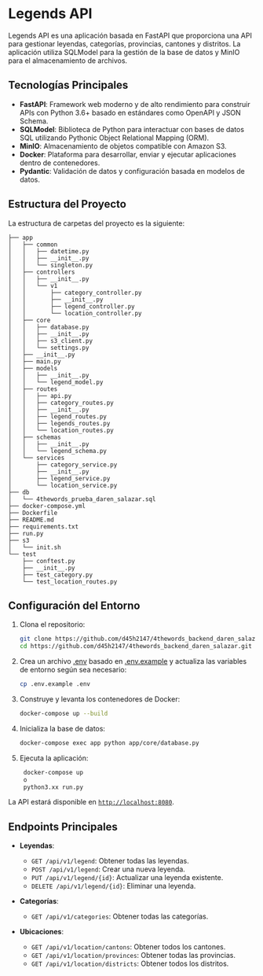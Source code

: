 # Legends API

Legends API es una aplicación basada en FastAPI que proporciona una API para gestionar leyendas, categorías, provincias, cantones y distritos. La aplicación utiliza SQLModel para la gestión de la base de datos y MinIO para el almacenamiento de archivos.

## Tecnologías Principales

- **FastAPI**: Framework web moderno y de alto rendimiento para construir APIs con Python 3.6+ basado en estándares como OpenAPI y JSON Schema.
- **SQLModel**: Biblioteca de Python para interactuar con bases de datos SQL utilizando Pythonic Object Relational Mapping (ORM).
- **MinIO**: Almacenamiento de objetos compatible con Amazon S3.
- **Docker**: Plataforma para desarrollar, enviar y ejecutar aplicaciones dentro de contenedores.
- **Pydantic**: Validación de datos y configuración basada en modelos de datos.

## Estructura del Proyecto

La estructura de carpetas del proyecto es la siguiente:

```plaintext
├── app
│   ├── common
│   │   ├── datetime.py
│   │   ├── __init__.py
│   │   └── singleton.py
│   ├── controllers
│   │   ├── __init__.py
│   │   └── v1
│   │       ├── category_controller.py
│   │       ├── __init__.py
│   │       ├── legend_controller.py
│   │       └── location_controller.py
│   ├── core
│   │   ├── database.py
│   │   ├── __init__.py
│   │   ├── s3_client.py
│   │   └── settings.py
│   ├── __init__.py
│   ├── main.py
│   ├── models
│   │   ├── __init__.py
│   │   └── legend_model.py
│   ├── routes
│   │   ├── api.py
│   │   ├── category_routes.py
│   │   ├── __init__.py
│   │   ├── legend_routes.py
│   │   ├── legends_routes.py
│   │   └── location_routes.py
│   ├── schemas
│   │   ├── __init__.py
│   │   └── legend_schema.py
│   └── services
│       ├── category_service.py
│       ├── __init__.py
│       ├── legend_service.py
│       └── location_service.py
├── db
│   └── 4thewords_prueba_daren_salazar.sql
├── docker-compose.yml
├── Dockerfile
├── README.md
├── requirements.txt
├── run.py
├── s3
│   └── init.sh
└── test
    ├── conftest.py
    ├── __init__.py
    ├── test_category.py
    └── test_location_routes.py
```

## Configuración del Entorno

1. Clona el repositorio:

   ```sh
   git clone https://github.com/d45h2147/4thewords_backend_daren_salazar.git
   cd https://github.com/d45h2147/4thewords_backend_daren_salazar.git
   ```

2. Crea un archivo [.env](http://_vscodecontentref_/8) basado en [.env.example](http://_vscodecontentref_/9) y actualiza las variables de entorno según sea necesario:

   ```sh
   cp .env.example .env
   ```

3. Construye y levanta los contenedores de Docker:

   ```sh
   docker-compose up --build
   ```

4. Inicializa la base de datos:

   ```sh
   docker-compose exec app python app/core/database.py
   ```

5. Ejecuta la aplicación:

   ```sh
    docker-compose up
    o
    python3.xx run.py

   ```

La API estará disponible en [`http://localhost:8080`](http://localhost:8080).

## Endpoints Principales

- **Leyendas**:

  - `GET /api/v1/legend`: Obtener todas las leyendas.
  - `POST /api/v1/legend`: Crear una nueva leyenda.
  - `PUT /api/v1/legend/{id}`: Actualizar una leyenda existente.
  - `DELETE /api/v1/legend/{id}`: Eliminar una leyenda.

- **Categorías**:

  - `GET /api/v1/categories`: Obtener todas las categorías.

- **Ubicaciones**:
  - `GET /api/v1/location/cantons`: Obtener todos los cantones.
  - `GET /api/v1/location/provinces`: Obtener todas las provincias.
  - `GET /api/v1/location/districts`: Obtener todos los distritos.
